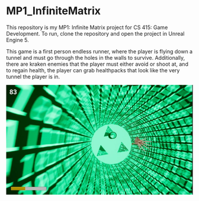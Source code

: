 # MP1_InfiniteMatrix
This repository is my MP1: Infinite Matrix project for CS 415: Game Development. To run, clone the repository and open the project in Unreal Engine 5.

This game is a first person endless runner, where the player is flying down a tunnel and must go through the holes in the walls to survive. Additionally, there are kraken enemies that the player must either avoid or shoot at, and to regain health, the player can grab healthpacks that look like the very tunnel the player is in.

<img src="mp1_infiniteMatrix.JPG" alt="MP1 Infinite Matrix Gameplay Screenshot" width="600"/>
